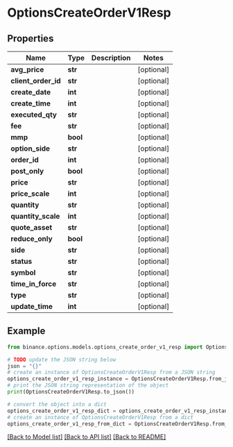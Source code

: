 # OptionsCreateOrderV1Resp


## Properties

Name | Type | Description | Notes
------------ | ------------- | ------------- | -------------
**avg_price** | **str** |  | [optional] 
**client_order_id** | **str** |  | [optional] 
**create_date** | **int** |  | [optional] 
**create_time** | **int** |  | [optional] 
**executed_qty** | **str** |  | [optional] 
**fee** | **str** |  | [optional] 
**mmp** | **bool** |  | [optional] 
**option_side** | **str** |  | [optional] 
**order_id** | **int** |  | [optional] 
**post_only** | **bool** |  | [optional] 
**price** | **str** |  | [optional] 
**price_scale** | **int** |  | [optional] 
**quantity** | **str** |  | [optional] 
**quantity_scale** | **int** |  | [optional] 
**quote_asset** | **str** |  | [optional] 
**reduce_only** | **bool** |  | [optional] 
**side** | **str** |  | [optional] 
**status** | **str** |  | [optional] 
**symbol** | **str** |  | [optional] 
**time_in_force** | **str** |  | [optional] 
**type** | **str** |  | [optional] 
**update_time** | **int** |  | [optional] 

## Example

```python
from binance.options.models.options_create_order_v1_resp import OptionsCreateOrderV1Resp

# TODO update the JSON string below
json = "{}"
# create an instance of OptionsCreateOrderV1Resp from a JSON string
options_create_order_v1_resp_instance = OptionsCreateOrderV1Resp.from_json(json)
# print the JSON string representation of the object
print(OptionsCreateOrderV1Resp.to_json())

# convert the object into a dict
options_create_order_v1_resp_dict = options_create_order_v1_resp_instance.to_dict()
# create an instance of OptionsCreateOrderV1Resp from a dict
options_create_order_v1_resp_from_dict = OptionsCreateOrderV1Resp.from_dict(options_create_order_v1_resp_dict)
```
[[Back to Model list]](../README.md#documentation-for-models) [[Back to API list]](../README.md#documentation-for-api-endpoints) [[Back to README]](../README.md)


